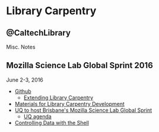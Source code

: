 
# Library Carpentry 

## @CaltechLibrary

Misc. Notes

## Mozilla Science Lab Global Sprint 2016

June 2-3, 2016

+ [Github](https://github.com/mozillascience/global-sprint-2016)
    + [Extending Library Carpentry](https://github.com/mozillascience/global-sprint-2016/issues/34)
+ [Materials for Library Carpentry Development](https://github.com/data-lessons/librarycarpentry)
+ [UQ to host Brisbane's Mozilla Science Lab Global Sprint](https://rcc.uq.edu.au/article/2016/05/uq-host-brisbanes-mozilla-science-lab-global-sprint)
    + [UQ agenda](http://pad.software-carpentry.org/bris-sprint)
+ [Controlling Data with the Shell](https://github.com/data-lessons/library-shell)

